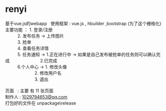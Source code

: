 # renyi
基于vue.js的webapp   
使用框架 : vue.js , hbuilder ,bootstrap (为了这个栅格化)<br>
主要功能 ： 1. 登录/注册<br>
           2. 发布任务 -> 上传图片   <br>
           3. 抢单 <br>
           4. 查看任务详情<br>
           5. 任务通知 -> 1.正在进行中 -> 如果是自己发布被抢单的任务则可以确认完成
                         2.已完成<br>
           6.个人中心 ->  1. 修改头像<br>
                         2. 修改用户名<br>
                         3. 退出<br>
                         
<br>                         页面   : 主要 有 11 张页面<br>
制作人 : 1029794653@qq.com <br>
打包好的文件在 unpackage\release
